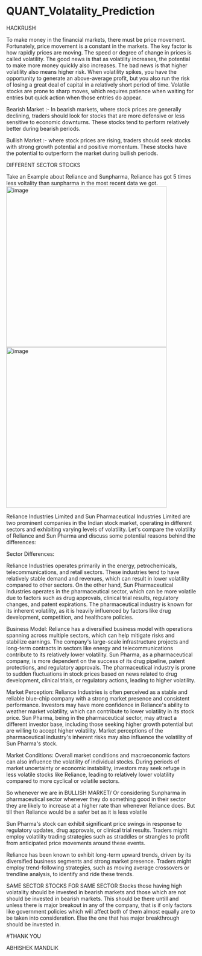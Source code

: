 # QUANT_Volatality_Prediction
HACKRUSH

To make money in the financial markets, there must be price movement. Fortunately, price movement is a constant in the markets. 
The key factor is how rapidly prices are moving. The speed or degree of change in prices is called volatility.
The good news is that as volatility increases, the potential to make more money quickly also increases.
The bad news is that higher volatility also means higher risk. When volatility spikes, you have the opportunity to generate an above-average profit, but you also run the risk of losing a great deal of capital in a relatively short period of time.
Volatile stocks are prone to sharp moves, which requires patience when waiting for entries but quick action when those entries do appear.

Bearish Market :- In bearish markets, where stock prices are generally declining, traders should look for stocks that are more defensive or less sensitive to economic downturns. 
These stocks tend to perform relatively better during bearish periods.

Bullish Market :- where stock prices are rising, traders should seek stocks with strong growth potential and positive momentum.
These stocks have the potential to outperform the market during bullish periods.

DIFFERENT SECTOR STOCKS

Take an Example about Reliance and Sunpharma, Reliance has got 5 times less voltality than sunpharma in the most recent data we got.
<img width="425" alt="image" src="https://github.com/AbhishekMandlik/QUANT_Volatality_Prediction/assets/97497672/d7d3e7db-3515-477d-858c-8f8305787599">
<img width="425" alt="image" src="https://github.com/AbhishekMandlik/QUANT_Volatality_Prediction/assets/97497672/5344095c-ef0a-4e8c-954f-17583cfeae13">


Reliance Industries Limited and Sun Pharmaceutical Industries Limited are two prominent companies in the Indian stock market, operating in different sectors and exhibiting varying levels of volatility. 
Let's compare the volatility of Reliance and Sun Pharma and discuss some potential reasons behind the differences:

Sector Differences:

Reliance Industries operates primarily in the energy, petrochemicals, telecommunications, and retail sectors.
These industries tend to have relatively stable demand and revenues, which can result in lower volatility compared to other sectors.
On the other hand, Sun Pharmaceutical Industries operates in the pharmaceutical sector, which can be more volatile due to factors such as drug approvals, clinical trial results, regulatory changes, and patent expirations.
The pharmaceutical industry is known for its inherent volatility, as it is heavily influenced by factors like drug development, competition, and healthcare policies.

Business Model:
Reliance has a diversified business model with operations spanning across multiple sectors, which can help mitigate risks and stabilize earnings. The company's large-scale infrastructure projects and long-term contracts in sectors like energy and telecommunications contribute to its relatively lower volatility.
Sun Pharma, as a pharmaceutical company, is more dependent on the success of its drug pipeline, patent protections, and regulatory approvals. The pharmaceutical industry is prone to sudden fluctuations in stock prices based on news related to drug development, clinical trials, or regulatory actions, leading to higher volatility.

Market Perception:
Reliance Industries is often perceived as a stable and reliable blue-chip company with a strong market presence and consistent performance. Investors may have more confidence in Reliance's ability to weather market volatility, which can contribute to lower volatility in its stock price.
Sun Pharma, being in the pharmaceutical sector, may attract a different investor base, including those seeking higher growth potential but are willing to accept higher volatility. Market perceptions of the pharmaceutical industry's inherent risks may also influence the volatility of Sun Pharma's stock.

Market Conditions:
Overall market conditions and macroeconomic factors can also influence the volatility of individual stocks. During periods of market uncertainty or economic instability, investors may seek refuge in less volatile stocks like Reliance, leading to relatively lower volatility compared to more cyclical or volatile sectors.


So whenever we are in BULLISH MARKET/ Or considering Sunpharma in pharmaceutical sector whenever they do something good in their sector they are likely to increase at a higher rate than whenever Reliance does. But till then Reliance would be a safer bet as it is less volatile

Sun Pharma's stock can exhibit significant price swings in response to regulatory updates, drug approvals, or clinical trial results. Traders might employ volatility trading strategies such as straddles or strangles to profit from anticipated price movements around these events.

Reliance has been known to exhibit long-term upward trends, driven by its diversified business segments and strong market presence. Traders might employ trend-following strategies, such as moving average crossovers or trendline analysis, to identify and ride these trends.


SAME SECTOR STOCKS
FOR SAME SECTOR Stocks those having high volatality should be invested in bearish markets and those which are not should be invested in bearish markets. This should be there untill and unless there is major breakout in any of the company, that is if only factors like government policies which will affect both of them almost equally are to be taken into consideration. Else the one that has major breakthrough should be invested in.

#THANK YOU

ABHISHEK MANDLIK
